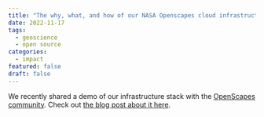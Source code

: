 ```yaml
---
title: "The why, what, and how of our NASA Openscapes cloud infrastructure: 2i2c JupyterHub and corn environment"
date: 2022-11-17
tags:
  - geoscience
  - open source
categories:
  - impact
featured: false
draft: false
---
```


We recently shared a demo of our infrastructure stack with the [OpenScapes community](../../../collaborators/openscapes). Check out [the blog post about it here](https://openscapes.org/blog/2022-11-17-nasa-earthdata-cloud-infrastructure/).
